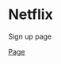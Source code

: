 # Netflix
Sign up page

<a href="https://yasin-yilmazz.github.io/Netflix/" target="_blank">Page</a>
